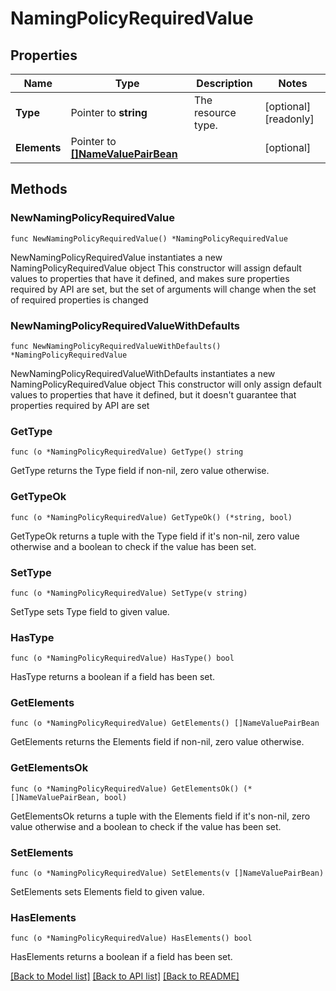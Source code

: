 # NamingPolicyRequiredValue

## Properties

Name | Type | Description | Notes
------------ | ------------- | ------------- | -------------
**Type** | Pointer to **string** | The resource type. | [optional] [readonly] 
**Elements** | Pointer to [**[]NameValuePairBean**](NameValuePairBean.md) |  | [optional] 

## Methods

### NewNamingPolicyRequiredValue

`func NewNamingPolicyRequiredValue() *NamingPolicyRequiredValue`

NewNamingPolicyRequiredValue instantiates a new NamingPolicyRequiredValue object
This constructor will assign default values to properties that have it defined,
and makes sure properties required by API are set, but the set of arguments
will change when the set of required properties is changed

### NewNamingPolicyRequiredValueWithDefaults

`func NewNamingPolicyRequiredValueWithDefaults() *NamingPolicyRequiredValue`

NewNamingPolicyRequiredValueWithDefaults instantiates a new NamingPolicyRequiredValue object
This constructor will only assign default values to properties that have it defined,
but it doesn't guarantee that properties required by API are set

### GetType

`func (o *NamingPolicyRequiredValue) GetType() string`

GetType returns the Type field if non-nil, zero value otherwise.

### GetTypeOk

`func (o *NamingPolicyRequiredValue) GetTypeOk() (*string, bool)`

GetTypeOk returns a tuple with the Type field if it's non-nil, zero value otherwise
and a boolean to check if the value has been set.

### SetType

`func (o *NamingPolicyRequiredValue) SetType(v string)`

SetType sets Type field to given value.

### HasType

`func (o *NamingPolicyRequiredValue) HasType() bool`

HasType returns a boolean if a field has been set.

### GetElements

`func (o *NamingPolicyRequiredValue) GetElements() []NameValuePairBean`

GetElements returns the Elements field if non-nil, zero value otherwise.

### GetElementsOk

`func (o *NamingPolicyRequiredValue) GetElementsOk() (*[]NameValuePairBean, bool)`

GetElementsOk returns a tuple with the Elements field if it's non-nil, zero value otherwise
and a boolean to check if the value has been set.

### SetElements

`func (o *NamingPolicyRequiredValue) SetElements(v []NameValuePairBean)`

SetElements sets Elements field to given value.

### HasElements

`func (o *NamingPolicyRequiredValue) HasElements() bool`

HasElements returns a boolean if a field has been set.


[[Back to Model list]](../README.md#documentation-for-models) [[Back to API list]](../README.md#documentation-for-api-endpoints) [[Back to README]](../README.md)


